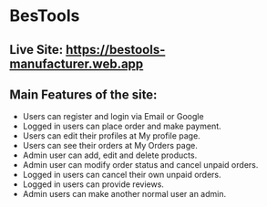 # BesTools
## Live Site: https://bestools-manufacturer.web.app

## Main Features of the site:
* Users can register and login via Email or Google
* Logged in users can place order and make payment.
* Users can edit their profiles at My profile page.
* Users can see their orders at My Orders page.
* Admin user can add, edit and delete products.
* Admin user can modify order status and cancel unpaid orders.
* Logged in users can cancel their own unpaid orders.
* Logged in users can provide reviews.
* Admin users can make another normal user an admin.
